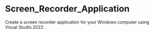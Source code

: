 # Screen_Recorder_Application
Create a screen recorder application for your Windows computer using Visual Studio 2022 .
